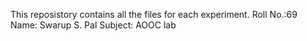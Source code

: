 This reposistory contains all the files for each experiment.
Roll No.:69
Name: Swarup S. Pal
Subject: AOOC lab